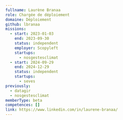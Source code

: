 ```yaml
---
fullname: Laurène Branaa
role: Chargée de déploiement
domaine: Déploiement
github: lbranaa
missions:
  - start: 2023-01-03
    end: 2023-09-30
    status: independent
    employer: Scopyleft
    startups:
      - nosgestesclimat
  - start: 2024-09-29
    end: 2024-12-29
    status: independent
    startups:
      - seves
previously:
  - datagir
  - nosgestesclimat
memberType: beta
competences: []
link: https://www.linkedin.com/in/laurene-branaa/
---
```

